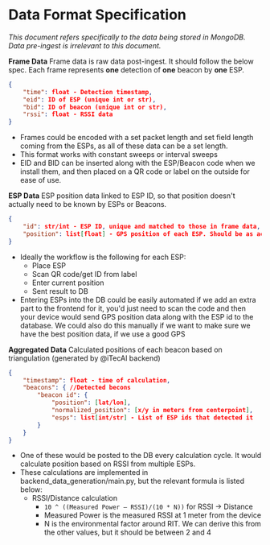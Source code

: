 # Data Format Specification

_This document refers specifically to the data being stored in MongoDB. Data pre-ingest is irrelevant to this document._

**Frame Data**
Frame data is raw data post-ingest. It should follow the below spec. Each frame represents **one** detection of **one** beacon by **one** ESP.

```json
{
    "time": float - Detection timestamp,
    "eid": ID of ESP (unique int or str),
    "bid": ID of beacon (unique int or str),
    "rssi": float - RSSI data
}
```

-   Frames could be encoded with a set packet length and set field length coming from the ESPs, as all of these data can be a set length.
-   This format works with constant sweeps or interval sweeps
-   EID and BID can be inserted along with the ESP/Beacon code when we install them, and then placed on a QR code or label on the outside for ease of use.

**ESP Data**
ESP position data linked to ESP ID, so that position doesn't actually need to be known by ESPs or Beacons.

```json
{
    "id": str/int - ESP ID, unique and matched to those in frame data,
    "position": list[float] - GPS position of each ESP. Should be as accurate as possible
}
```

-   Ideally the workflow is the following for each ESP:
    -   Place ESP
    -   Scan QR code/get ID from label
    -   Enter current position
    -   Sent result to DB
-   Entering ESPs into the DB could be easily automated if we add an extra part to the frontend for it, you'd just need to scan the code and then your device would send GPS position data along with the ESP id to the database. We could also do this manually if we want to make sure we have the best position data, if we use a good GPS

**Aggregated Data**
Calculated positions of each beacon based on triangulation (generated by @iTecAI backend)

```json
{
    "timestamp": float - time of calculation,
    "beacons": { //Detected becons
        "beacon id": {
            "position": [lat/lon],
            "normalized_position": [x/y in meters from centerpoint],
            "esps": list[int/str] - List of ESP ids that detected it
        }
    }
}
```

-   One of these would be posted to the DB every calculation cycle. It would calculate position based on RSSI from multiple ESPs.
-   These calculations are implemented in backend_data_generation/main.py, but the relevant formula is listed below:
    -   RSSI/Distance calculation
        -   `10 ^ ((Measured Power – RSSI)/(10 * N))` for RSSI -> Distance
        -   Measured Power is the measured RSSI at 1 meter from the device
        -   N is the environmental factor around RIT. We can derive this from the other values, but it should be between 2 and 4
